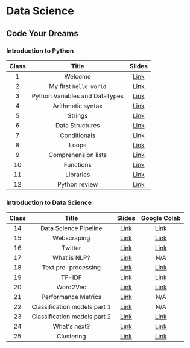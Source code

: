 # Data Science
## Code Your Dreams

### Introduction to Python


| **Class** |        **Title**       | **Slides** |
|:---------:|:----------------------:|:----------:|
|     1     | Welcome                | [Link](Class%2001%20-%20Welcome/class01_welcome.ipynb) |
|     2     | My first `hello world` | [Link](Class%2002%20-%20My%20first%20Hello%20World/class02_helloworld.ipynb) |
|     3     | Python Variables and DataTypes   | [Link](Class%2003%20-%20Variables%20and%20Datatypes/class03_variables_datatypes.ipynb) |
|     4     | Arithmetic syntax      | [Link](Class%2004%20-%20Arithmetic%20syntax/class04_arithmetic_syntax.ipynb) |
|     5     | Strings                | [Link](Class%2005%20-%20Strings/class05_strings.ipynb) |
|     6     | Data Structures        | [Link](Class%2006%20-%20Lists/class06_lists.ipynb) |
|     7     | Conditionals           | [Link](Class%2007%20-%20Conditionals/class07_conditionals.ipynb) |
|     8     | Loops                  | [Link](Class%2008%20-%20Loops/class08_loops.ipynb) |
|     9     | Comprehension lists    | [Link](Class%2009%20-%20Comprehension%20List/class09_comprehension_list.ipynb) |
|    10     | Functions              | [Link](Class%2010%20-%20Functions/class10_functions.ipynb) |
|    11     | Libraries              | [Link](Class%2011%20-%20Libraries/class11_libraries.ipynb) |
|    12     | Python review          | [Link](Class%2012%20-%20Python%20practice/class12_python_practice.ipynb) |



### Introduction to Data Science

| **Class** |        **Title**       | **Slides** | **Google Colab** |
|:---------:|:----------------------:|:----------:|:----------------:|
|    14     | Data Science Pipeline  | [Link](Class%2014%20-%20Data%20Science%20pipeline/class14_ds.ipynb) | [Link](https://colab.research.google.com/drive/1N5ReXwJn2fEqlohJI1hOneaFmf6fo9Cj?usp=sharing) |
|    15     | Webscraping            | [Link](Class%2015%20-%20Webscraping/class15_web_scraping.ipynb) | [Link](https://colab.research.google.com/drive/1a6IQsEVxpmSNHpzGi66yR8I5IuQCb3SZ?usp=sharing) |
|    16     | Twitter                | [Link](Class%2016%20-%20Twitter/class_16_twitter.ipynb) | [Link](https://colab.research.google.com/drive/1wXA1zPpiDW1pCgH225DkN6kGN-np3r9G?usp=sharing) |
|    17     | What is NLP?           | [Link](Class%2017%20-%20Language/class_17_language.ipynb) | N/A |
|    18     | Text pre-processing    | [Link](Class%2018%20-%20Word%20Cloud/class_18_wordcloud.ipynb) | [Link](https://colab.research.google.com/drive/1UU4_wipit-0vmgUicv-Z6BWsuTyFAPSj?usp=sharing) |
|    19     | TF-IDF                 | [Link](Class%2019%20-%20TF-IDF/class_19_tfidf.ipynb) | [Link](https://colab.research.google.com/drive/1JCHx8hFd1nXdejXNjOgHNAsiaJo6f2cM?usp=sharing) |
|    20     | Word2Vec               | [Link](Class%2020%20-%20Word2Vec/class_20_word2vec.ipynb) | [Link](https://colab.research.google.com/drive/110qQaupntmc5vEyF3XGVky2yOBI6jtPN?usp=sharing) |
|    21     | Performance Metrics    | [Link](Class%2021%20-%20Performance%20Metrics/class_21_performance.ipynb) | N/A |
|    22     | Classification models part 1 | [Link](Class%2021%20-%20Performance%20Metrics/Class%2022%20-%20Classification/class_22_classification.ipynb) | N/A |
|    23     | Classification models part 2 | [Link](Class%2023%20-%20Classification%20part2/class_23_classification.ipynb) | [Link](https://colab.research.google.com/drive/1P2MInUT9YbWoVXYYRDWQ8iWfPDoLjVJM?usp=sharing) |
|    24     | What's next?           | [Link](Class%2024%20-%20Next/class_24_clustering.ipynb) | [Link](https://colab.research.google.com/drive/1WL7a6s_OxGGdX4kOMIAF_jLmOpKT6A06?usp=sharing) |
|    25     | Clustering             | [Link](Class%2025%20-%20Clustering/class_25_clustering.ipynb) | [Link](https://colab.research.google.com/drive/1ni3gs2i3WictFNS4V1F3jkVwJk-qFXVj?usp=sharing) |
